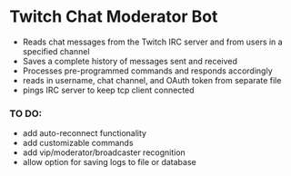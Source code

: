 # Twitch Chat Moderator Bot
- Reads chat messages from the Twitch IRC server and from users in a specified channel
- Saves a complete history of messages sent and received
- Processes pre-programmed commands and responds accordingly
- reads in username, chat channel, and OAuth token from separate file
- pings IRC server to keep tcp client connected

### TO DO: 
- add auto-reconnect functionality
- add customizable commands
- add vip/moderator/broadcaster recognition
- allow option for saving logs to file or database